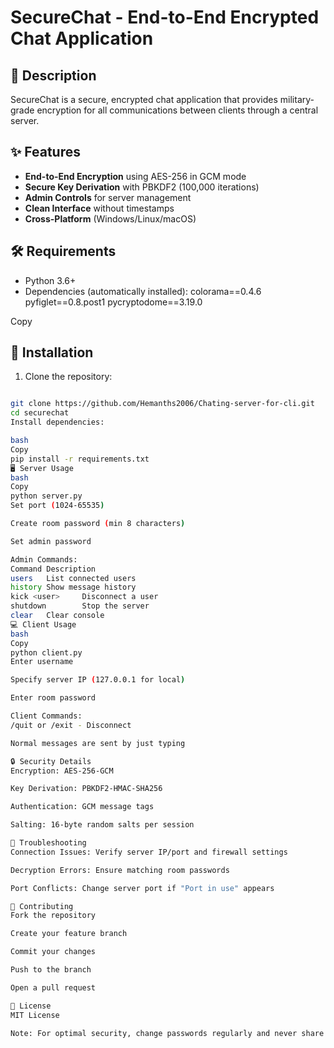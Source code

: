 # SecureChat - End-to-End Encrypted Chat Application

## 📝 Description
SecureChat is a secure, encrypted chat application that provides military-grade encryption for all communications between clients through a central server.

## ✨ Features
- **End-to-End Encryption** using AES-256 in GCM mode
- **Secure Key Derivation** with PBKDF2 (100,000 iterations)
- **Admin Controls** for server management
- **Clean Interface** without timestamps
- **Cross-Platform** (Windows/Linux/macOS)

## 🛠️ Requirements
- Python 3.6+
- Dependencies (automatically installed):
colorama==0.4.6
pyfiglet==0.8.post1
pycryptodome==3.19.0

Copy

## 🚀 Installation
1. Clone the repository:
 ```bash

 git clone https://github.com/Hemanths2006/Chating-server-for-cli.git
 cd securechat
Install dependencies:

bash
Copy
pip install -r requirements.txt
🖥️ Server Usage
bash
Copy
python server.py
Set port (1024-65535)

Create room password (min 8 characters)

Set admin password

Admin Commands:
Command Description
users   List connected users
history Show message history
kick <user>     Disconnect a user
shutdown        Stop the server
clear   Clear console
💻 Client Usage
bash
Copy
python client.py
Enter username

Specify server IP (127.0.0.1 for local)

Enter room password

Client Commands:
/quit or /exit - Disconnect

Normal messages are sent by just typing

🔒 Security Details
Encryption: AES-256-GCM

Key Derivation: PBKDF2-HMAC-SHA256

Authentication: GCM message tags

Salting: 16-byte random salts per session

🚨 Troubleshooting
Connection Issues: Verify server IP/port and firewall settings

Decryption Errors: Ensure matching room passwords

Port Conflicts: Change server port if "Port in use" appears

🤝 Contributing
Fork the repository

Create your feature branch

Commit your changes

Push to the branch

Open a pull request

📜 License
MIT License

Note: For optimal security, change passwords regularly and never share admin credentials.
